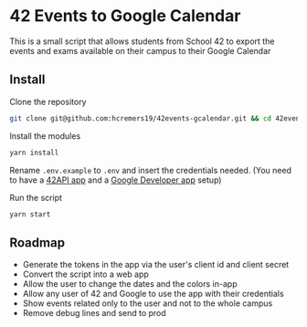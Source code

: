 # 42 Events to Google Calendar

This is a small script that allows students from School 42 to export the events and exams available on their campus to their Google Calendar

## Install

Clone the repository
```sh
git clone git@github.com:hcremers19/42events-gcalendar.git && cd 42events-gcalendar
```

Install the modules
```sh
yarn install
```

Rename `.env.example` to `.env` and insert the credentials needed. (You need to have a [42API app](https://api.intra.42.fr/apidoc/guides/getting_started) and a [Google Developer app](https://console.cloud.google.com/) setup)

Run the script
```sh
yarn start
```

## Roadmap

- Generate the tokens in the app via the user's client id and client secret
- Convert the script into a web app
- Allow the user to change the dates and the colors in-app
- Allow any user of 42 and Google to use the app with their credentials
- Show events related only to the user and not to the whole campus
- Remove debug lines and send to prod

